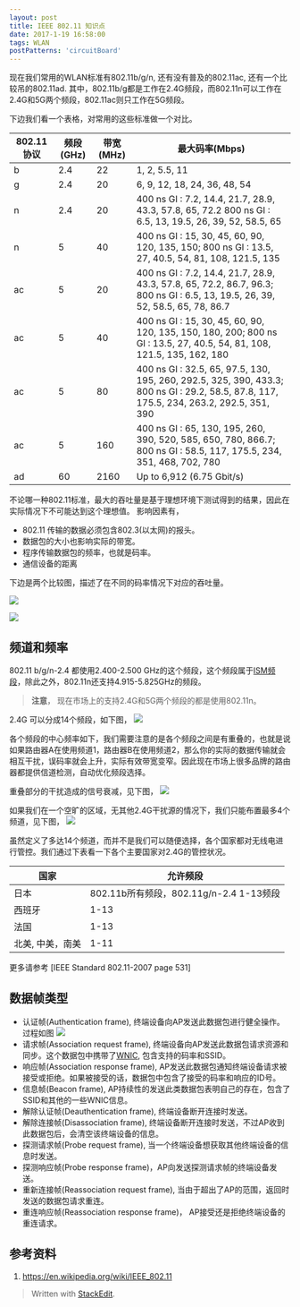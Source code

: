 ```yaml
---
layout: post
title: IEEE 802.11 知识点
date: 2017-1-19 16:58:00
tags: WLAN
postPatterns: 'circuitBoard'
---
```



现在我们常用的WLAN标准有802.11b/g/n, 还有没有普及的802.11ac, 还有一个比较吊的802.11ad. 其中，802.11b/g都是工作在2.4G频段，而802.11n可以工作在2.4G和5G两个频段，802.11ac则只工作在5G频段。 

下边我们看一个表格，对常用的这些标准做一个对比。 

| 802.11 协议 | 频段(GHz) | 带宽(MHz) | 最大码率(Mbps) | 
| -----------| ----------|----------| -------------|
| b | 2.4 | 22 | 1, 2, 5.5, 11|
| g | 2.4 | 20 | 6, 9, 12, 18, 24, 36, 48, 54 |
| n | 2.4 | 20 | 400 ns GI : 7.2, 14.4, 21.7, 28.9, 43.3, 57.8, 65, 72.2 800 ns GI : 6.5, 13, 19.5, 26, 39, 52, 58.5, 65 |
| n | 5 | 40 | 400 ns GI : 15, 30, 45, 60, 90, 120, 135, 150; 800 ns GI : 13.5, 27, 40.5, 54, 81, 108, 121.5, 135 
| ac | 5 | 20 | 400 ns GI : 7.2, 14.4, 21.7, 28.9, 43.3, 57.8, 65, 72.2, 86.7, 96.3; 800 ns GI : 6.5, 13, 19.5, 26, 39, 52, 58.5, 65, 78, 86.7 |
| ac | 5 | 40 | 400 ns GI : 15, 30, 45, 60, 90, 120, 135, 150, 180, 200; 800 ns GI : 13.5, 27, 40.5, 54, 81, 108, 121.5, 135, 162, 180 | 
| ac | 5 | 80 | 400 ns GI : 32.5, 65, 97.5, 130, 195, 260, 292.5, 325, 390, 433.3; 800 ns GI : 29.2, 58.5, 87.8, 117, 175.5, 234, 263.2, 292.5, 351, 390 | 
| ac | 5 | 160 | 400 ns GI : 65, 130, 195, 260, 390, 520, 585, 650, 780, 866.7; 800 ns GI : 58.5, 117, 175.5, 234, 351, 468, 702, 780 | 
| ad | 60 | 2160 | Up to 6,912 (6.75 Gbit/s) 

不论哪一种802.11标准，最大的吞吐量是基于理想环境下测试得到的结果，因此在实际情况下不可能达到这个理想值。 影响因素有， 

* 802.11 传输的数据必须包含802.3(以太网)的报头。
* 数据包的大小也影响实际的带宽。
* 程序传输数据包的频率，也就是码率。
* 通信设备的距离

下边是两个比较图，描述了在不同的码率情况下对应的吞吐量。 

![](https://upload.wikimedia.org/wikipedia/commons/0/05/Throughputenvelope80211g.png)

![](https://upload.wikimedia.org/wikipedia/commons/6/6d/ThroughputEnvelope11n.png)

## 频道和频率

802.11 b/g/n-2.4 都使用2.400-2.500 GHz的这个频段，这个频段属于[ISM频段](https://en.wikipedia.org/wiki/ISM_band)，除此之外，802.11n还支持4.915-5.825GHz的频段。

> **注意**， 现在市场上的支持2.4G和5G两个频段的都是使用802.11n。

2.4G 可以分成14个频段，如下图，
![](https://upload.wikimedia.org/wikipedia/commons/8/8c/2.4_GHz_Wi-Fi_channels_%28802.11b%2Cg_WLAN%29.svg)

各个频段的中心频率如下，我们需要注意的是各个频段之间是有重叠的，也就是说如果路由器A在使用频道1，路由器B在使用频道2，那么你的实际的数据传输就会相互干扰，误码率就会上升，实际有效带宽变窄。因此现在市场上很多品牌的路由器都提供信道检测，自动优化频段选择。

重叠部分的干扰造成的信号衰减，见下图，
![](https://upload.wikimedia.org/wikipedia/commons/a/ac/2.4_GHz_Wi-Fi_channels_%28802.11g_WLAN%29.svg)

如果我们在一个空旷的区域，无其他2.4G干扰源的情况下，我们只能布置最多4个频道，见下图，
![](https://upload.wikimedia.org/wikipedia/commons/4/4a/NonOverlappingChannels2.4GHz802.11-en.svg)

虽然定义了多达14个频道，而并不是我们可以随便选择，各个国家都对无线电进行管控。我们通过下表看一下各个主要国家对2.4G的管控状况。

| 国家 | 允许频段 |
|------| ------|
| 日本 | 802.11b所有频段，802.11g/n-2.4 1-13频段 |
| 西班牙 | 1-13 |
| 法国 | 1-13 |
| 北美, 中美，南美 | 1-11 |

更多请参考 [IEEE Standard 802.11-2007 page 531] 

## 数据帧类型

* 认证帧(Authentication frame), 终端设备向AP发送此数据包进行健全操作。 过程如图 
![](https://upload.wikimedia.org/wikipedia/commons/a/a9/Illustrated_authentification_method.gif)
* 请求帧(Association request frame), 终端设备向AP发送此数据包请求资源和同步。这个数据包中携带了[WNIC](https://en.wikipedia.org/wiki/Wireless_network_interface_card), 包含支持的码率和SSID。 
* 响应帧(Association response frame), AP发送此数据包通知终端设备请求被接受或拒绝。如果被接受的话，数据包中包含了接受的码率和响应的ID号。
* 信息帧(Beacon frame), AP持续性的发送此类数据包表明自己的存在，包含了SSID和其他的一些WNIC信息。
* 解除认证帧(Deauthentication frame), 终端设备断开连接时发送。
* 解除连接帧(Disassociation frame), 终端设备断开连接时发送，不过AP收到此数据包后，会清空该终端设备的信息。
* 探测请求帧(Probe request frame), 当一个终端设备想获取其他终端设备的信息时发送。
* 探测响应帧(Probe response frame)，AP向发送探测请求帧的终端设备发送。
* 重新连接帧(Reassociation request frame), 当由于超出了AP的范围，返回时发送的数据包请求重连。
* 重连响应帧(Reassociation response frame)， AP接受还是拒绝终端设备的重连请求。

## 参考资料
1. https://en.wikipedia.org/wiki/IEEE_802.11

> Written with [StackEdit](https://stackedit.io/).
